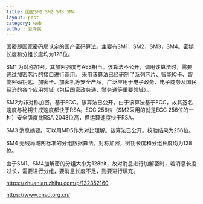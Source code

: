 ```yaml
---
title: 国密SM1 SM2 SM3 SM4
layout: post
category: web
author: 夏泽民
---
```

国密即国家密码局认定的国产密码算法。主要有SM1，SM2，SM3，SM4。密钥长度和分组长度均为128位。

SM1 为对称加密。其加密强度与AES相当。该算法不公开，调用该算法时，需要通过加密芯片的接口进行调用。
采用该算法已经研制了系列芯片、智能IC卡、智能密码钥匙、加密卡、加密机等安全产品，广泛应用于电子政务、电子商务及国民经济的各个应用领域（包括国家政务通、警务通等重要领域）。

SM2为非对称加密，基于ECC。该算法已公开。由于该算法基于ECC，故其签名速度与秘钥生成速度都快于RSA。ECC 256位（SM2采用的就是ECC 256位的一种）安全强度比RSA 2048位高，但运算速度快于RSA。

SM3 消息摘要。可以用MD5作为对比理解。该算法已公开。校验结果为256位。

SM4 无线局域网标准的分组数据算法。对称加密，密钥长度和分组长度均为128位。

由于SM1、SM4加解密的分组大小为128bit，故对消息进行加解密时，若消息长度过长，需要进行分组，要消息长度不足，则要进行填充。
<!-- more -->
https://zhuanlan.zhihu.com/p/132352160

https://www.cnvd.org.cn/

